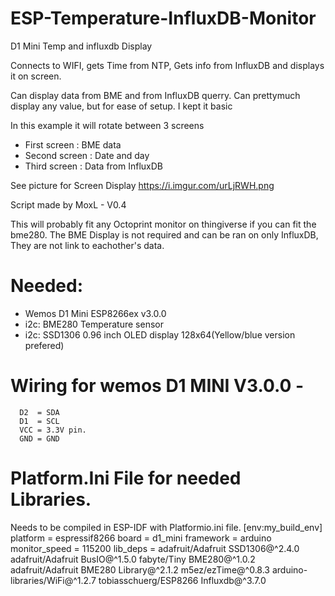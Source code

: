 # ESP-Temperature-InfluxDB-Monitor
D1 Mini Temp and influxdb Display

Connects to WIFI, gets Time from NTP, Gets info from InfluxDB and displays it on screen. 

Can display data from BME and from InfluxDB querry.
Can prettymuch display any value, but for ease of setup. I kept it basic

In this example it will rotate between 3 screens
- First screen : BME data
- Second screen : Date and day
- Third screen : Data from InfluxDB

See picture for Screen Display https://i.imgur.com/urLjRWH.png

Script made by MoxL  - V0.4

This will probably fit any Octoprint monitor on thingiverse if you can fit the bme280.
The BME Display is not required and can be ran on only InfluxDB, They are not link to eachother's data.

# Needed:
  - Wemos D1 Mini ESP8266ex v3.0.0
  - i2c: BME280 Temperature sensor
  - i2c: SSD1306 0.96 inch OLED display 128x64(Yellow/blue version prefered) 
  
 # Wiring for wemos D1 MINI V3.0.0 - 
      D2  = SDA
      D1  = SCL
      VCC = 3.3V pin.
      GND = GND

# Platform.Ini File for needed Libraries.
Needs to be compiled in ESP-IDF with Platformio.ini file.
[env:my_build_env]
platform = espressif8266
board = d1_mini
framework = arduino
monitor_speed = 115200
lib_deps = 
	adafruit/Adafruit SSD1306@^2.4.0
	adafruit/Adafruit BusIO@^1.5.0
	fabyte/Tiny BME280@^1.0.2
	adafruit/Adafruit BME280 Library@^2.1.2
	m5ez/ezTime@^0.8.3
	arduino-libraries/WiFi@^1.2.7
	tobiasschuerg/ESP8266 Influxdb@^3.7.0

